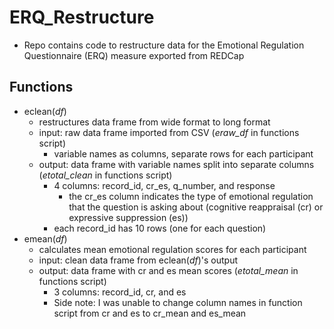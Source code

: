 # ERQ_Restructure
* Repo contains code to restructure data for the Emotional Regulation Questionnaire (ERQ) measure exported from REDCap

## Functions
* eclean(*df*)
  * restructures data frame from wide format to long format
  * input: raw data frame imported from CSV (*eraw_df* in functions script)
    * variable names as columns, separate rows for each participant
  * output: data frame with variable names split into separate columns (*etotal_clean* in functions script)
    * 4 columns: record_id, cr_es, q_number, and response
      * the cr_es column indicates the type of emotional regulation that the question is asking about (cognitive reappraisal (cr) or expressive suppression (es))
    * each record_id has 10 rows (one for each question)
* emean(*df*)
  * calculates mean emotional regulation scores for each participant
  * input: clean data frame from eclean(*df*)'s output
  * output: data frame with cr and es mean scores (*etotal_mean* in functions script)
    * 3 columns: record_id, cr, and es
    * Side note: I was unable to change column names in function script from cr and es to cr_mean and es_mean
